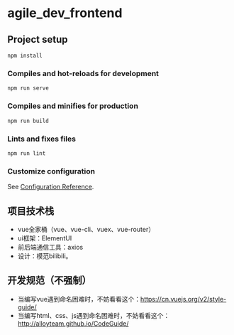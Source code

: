 # agile_dev_frontend

## Project setup
```
npm install
```

### Compiles and hot-reloads for development
```
npm run serve
```

### Compiles and minifies for production
```
npm run build
```

### Lints and fixes files
```
npm run lint
```

### Customize configuration
See [Configuration Reference](https://cli.vuejs.org/config/).

## 项目技术栈
* vue全家桶（vue、vue-cli、vuex、vue-router）
* ui框架：ElementUI
* 前后端通信工具：axios
* 设计：模范bilibili。

## 开发规范（不强制）
* 当编写vue遇到命名困难时，不妨看看这个：https://cn.vuejs.org/v2/style-guide/
* 当编写html、css、js遇到命名困难时，不妨看看这个：http://alloyteam.github.io/CodeGuide/